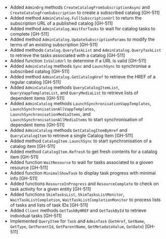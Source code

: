 * Added `AdminOrg` methods `CreateCatalogFromSubscriptionAsync` and `CreateCatalogFromSubscription` to create a
  subscribed catalog [GH-511]
* Added method `AdminCatalog.FullSubscriptionUrl` to return the subscription URL of a published catalog [GH-511]
* Added method `AdminCatalog.WaitForTasks` to wait for catalog tasks to complete [GH-511]
* Added method `AdminCatalog.UpdateSubscriptionParams` to modify the terms of an existing subscription [GH-511]
* Added methods `Catalog.QueryTaskList` and `AdminCatalog.QueryTaskList` to retrieve the tasks associated with a catalog [GH-511]
* Added function `IsValidUrl` to determine if a URL is valid [GH-511]
* Added `AdminCatalog` methods `Sync` and `LaunchSync` to synchronise a subscribed catalog [GH-511]
* Added method `AdminCatalog.GetCatalogHref` to retrieve the HREF of a regular catalog [GH-511]
* Added `AdminCatalog` methods `QueryCatalogItemList`, `QueryVappTemplateList`, and `QueryMediaList` to retrieve lists of
  dependent items [GH-511]
* Added  `AdminCatalog` methods `LaunchSynchronisationVappTemplates`, `LaunchSynchronisationAllVappTemplates`,
  `LaunchSynchronisationMediaItems`, and `LaunchSynchronisationAllMediaItems` to start synchronisation of dependent
  items [GH-511]
* Added `AdminCatalog` methods `GetCatalogItemByHref` and `QueryCatalogItem` to retrieve a single Catalog Item [GH-511]
* Added method `CatalogItem.LaunchSync` to start synchronisation of a catalog item [GH-511]
* Added method `CatalogItem.Refresh` to get fresh contents for a catalog item [GH-511]
* Added function `WaitResource` to wait for tasks associated to a gioven resource [GH-511]
* Added function `MinimalShowTask` to display task progress with minimal info [GH-511]
* Added functions `ResourceInProgress` and `ResourceComplete` to check on task activity for a given entity [GH-511]
* Added functions `SkimTasksList`, `SkimTasksListMonitor`, `WaitTaskListCompletion`, `WaitTaskListCompletionMonitor` to
  process lists of tasks and lists of task IDs [GH-511]
* Added `Client` methods `GetTaskByHREF` and `GetTaskById` to retrieve individual tasks [GH-511]
* Implemented `QueryItem` for `Task` and `AdminTask` (`GetHref`, `GetName`, `GetType`, `GetParentId`, `GetParentName`, `GetMetadataValue`, `GetDate`) [GH-511]
